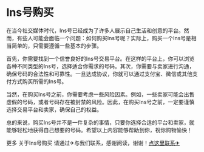 # Ins号购买

在当今社交媒体时代，Ins号已经成为了许多人展示自己生活和创意的平台。然而，有些人可能会面临一个问题：如何购买Ins号呢？实际上，购买一个Ins号是相当简单的，只需要遵循一些基本的步骤。

首先，你需要找到一个信誉良好的Ins号交易平台。在这样的平台上，你可以浏览各种不同类型的Ins号，选择适合你需求的号码。其次，你需要与卖家进行沟通，确保号码的合法性和可靠性。一旦达成协议，你就可以通过支付宝、微信或其他支付方式购买所需的Ins号。

当然，在购买Ins号之前，你需要考虑一些风险因素。例如，一些卖家可能会出售虚假的号码，或者号码存在被封禁的风险。因此，在购买Ins号之前，一定要谨慎选择交易平台和卖家，确保自己的权益。

总的来说，购买Ins号并不是一件复杂的事情，只要你选择合适的平台和卖家，就能够轻松地获得自己想要的号码。希望以上内容能够帮助到你，祝你购物愉快！

更多 关于Ins号购买 请通过✈与我们联系，感谢阅读，谢谢！[点这里联系✈](https://add.k02.cc)